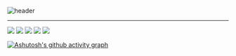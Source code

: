 ![header](https://capsule-render.vercel.app/api?type=waving&color=gradient&height=120&animation=fadeIn&section=footer&text=StoneCat&fontAlign=70&desc=Web%20developer&descAlignY=80&descAlign=80)

- - -

<img src="https://img.shields.io/badge/JavaScript-F7DF1E?style=for-the-badge&logo=javascript&logoColor=yellow&labelColor=white"> <img src="https://img.shields.io/badge/TypeScript-3178C6?style=for-the-badge&logo=typescript&logoColor=blue&labelColor=white"> <img src="https://img.shields.io/badge/Kotlin-7F52FF?style=for-the-badge&logo=kotlin&logoColor=purple&labelColor=white"> <img src="https://img.shields.io/badge/Rust-000000?style=for-the-badge&logo=rust&logoColor=black&labelColor=white"> <img src="https://img.shields.io/badge/GoLand-00ADD8?style=for-the-badge&logo=goland&logoColor=blue&labelColor=white"> 

[![Ashutosh's github activity graph](https://activity-graph.herokuapp.com/graph?username=PebblePuss&theme=nord)](https://github.com/ashutosh00710/github-readme-activity-graph)
